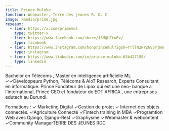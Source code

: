 ```yaml
---
title: Prince Muloko
fonction: Webmaster, Terre des jeunes R. D. C
image: /media/prime.jpg
reseaux:
  - lien: https://x.com/primemul
    type: twitter-x
  - lien: https://www.facebook.com/share/15MQHZtuPv/
    type: facebook
  - lien: https://www.instagram.com/honprincemul?igsh=YTllN2NrZGV5YjNm
    type: instagram
  - lien: https://www.linkedin.com/in/prince-muloko-63b427198/
    type: linkedin
---
```



 Bachelor en Télécoms , Master en intelligence artificielle ML
 ✓✓Développeurs Python, Télécoms & AIoT  Research, Experts Consultant en informatique.
Prince Fondateur de Lipax  qui est une neo- banque a l'international,
Prince CEO et fondateur de EOT AFRICA , une entreprises edutech au Burundi.

Formations :
✓ Marketing Digital
✓Gestion de projet
✓ Internet des objets connectés.
✓Agriculture Connecté
✓Fintech training in MBA
✓Programtion Web avec Django, Django-Rest
✓Graphysme
✓Webmaster & webcontent
✓Community ManagerTERRE DES JEUNES RDC
